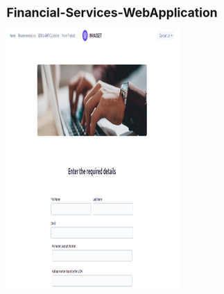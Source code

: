 # Financial-Services-WebApplication

<img src="Images/Screenshot1.png" alt="drawing" width="400" height="600"/>
